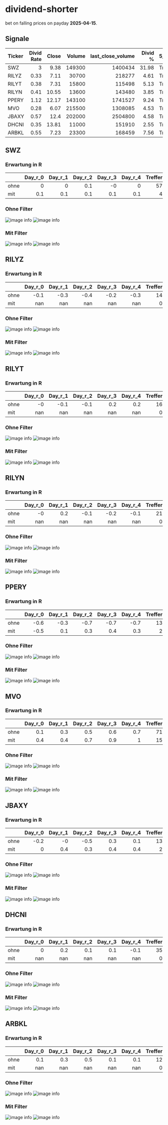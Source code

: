 # dividend-shorter

bet on falling prices on payday **2025-04-15**.

## Signale

| Ticker   |   Divid Rate |   Close |   Volume |   last_close_volume |   Divid % | 5_Days_pos   | above_SMA_50   |
|:---------|-------------:|--------:|---------:|--------------------:|----------:|:-------------|:---------------|
| SWZ      |         3    |    9.38 |   149300 |             1400434 |     31.98 | True         | True           |
| RILYZ    |         0.33 |    7.11 |    30700 |              218277 |      4.61 | True         | False          |
| RILYT    |         0.38 |    7.31 |    15800 |              115498 |      5.13 | True         | False          |
| RILYN    |         0.41 |   10.55 |    13600 |              143480 |      3.85 | True         | False          |
| PPERY    |         1.12 |   12.17 |   143100 |             1741527 |      9.24 | True         | True           |
| MVO      |         0.28 |    6.07 |   215500 |             1308085 |      4.53 | True         | True           |
| JBAXY    |         0.57 |   12.4  |   202000 |             2504800 |      4.58 | True         | False          |
| DHCNI    |         0.35 |   13.81 |    11000 |              151910 |      2.55 | True         | False          |
| ARBKL    |         0.55 |    7.23 |    23300 |              168459 |      7.56 | True         | False          |

## SWZ

### Erwartung in R
|      |   Day_r_0 |   Day_r_1 |   Day_r_2 |   Day_r_3 |   Day_r_4 |   Treffer |
|:-----|----------:|----------:|----------:|----------:|----------:|----------:|
| ohne |       0   |       0   |       0.1 |      -0   |       0   |        57 |
| mit  |       0.1 |       0.1 |       0.1 |       0.1 |       0.1 |         4 |

### Ohne Filter
![image info](./data/SWZ_box_all.png)
![image info](./data/SWZ_median_all.png)

### Mit Filter
![image info](./data/SWZ_box_filtered.png)
![image info](./data/SWZ_median_filtered.png)

## RILYZ

### Erwartung in R
|      |   Day_r_0 |   Day_r_1 |   Day_r_2 |   Day_r_3 |   Day_r_4 |   Treffer |
|:-----|----------:|----------:|----------:|----------:|----------:|----------:|
| ohne |      -0.1 |      -0.3 |      -0.4 |      -0.2 |      -0.3 |        14 |
| mit  |     nan   |     nan   |     nan   |     nan   |     nan   |         0 |

### Ohne Filter
![image info](./data/RILYZ_box_all.png)
![image info](./data/RILYZ_median_all.png)

### Mit Filter
![image info](./data/RILYZ_box_filtered.png)
![image info](./data/RILYZ_median_filtered.png)

## RILYT

### Erwartung in R
|      |   Day_r_0 |   Day_r_1 |   Day_r_2 |   Day_r_3 |   Day_r_4 |   Treffer |
|:-----|----------:|----------:|----------:|----------:|----------:|----------:|
| ohne |        -0 |      -0.1 |      -0.1 |       0.2 |       0.2 |        16 |
| mit  |       nan |     nan   |     nan   |     nan   |     nan   |         0 |

### Ohne Filter
![image info](./data/RILYT_box_all.png)
![image info](./data/RILYT_median_all.png)

### Mit Filter
![image info](./data/RILYT_box_filtered.png)
![image info](./data/RILYT_median_filtered.png)

## RILYN

### Erwartung in R
|      |   Day_r_0 |   Day_r_1 |   Day_r_2 |   Day_r_3 |   Day_r_4 |   Treffer |
|:-----|----------:|----------:|----------:|----------:|----------:|----------:|
| ohne |        -0 |       0.2 |      -0.1 |      -0.2 |      -0.1 |        21 |
| mit  |       nan |     nan   |     nan   |     nan   |     nan   |         0 |

### Ohne Filter
![image info](./data/RILYN_box_all.png)
![image info](./data/RILYN_median_all.png)

### Mit Filter
![image info](./data/RILYN_box_filtered.png)
![image info](./data/RILYN_median_filtered.png)

## PPERY

### Erwartung in R
|      |   Day_r_0 |   Day_r_1 |   Day_r_2 |   Day_r_3 |   Day_r_4 |   Treffer |
|:-----|----------:|----------:|----------:|----------:|----------:|----------:|
| ohne |      -0.6 |      -0.3 |      -0.7 |      -0.7 |      -0.7 |        13 |
| mit  |      -0.5 |       0.1 |       0.3 |       0.4 |       0.3 |         2 |

### Ohne Filter
![image info](./data/PPERY_box_all.png)
![image info](./data/PPERY_median_all.png)

### Mit Filter
![image info](./data/PPERY_box_filtered.png)
![image info](./data/PPERY_median_filtered.png)

## MVO

### Erwartung in R
|      |   Day_r_0 |   Day_r_1 |   Day_r_2 |   Day_r_3 |   Day_r_4 |   Treffer |
|:-----|----------:|----------:|----------:|----------:|----------:|----------:|
| ohne |       0.1 |       0.3 |       0.5 |       0.6 |       0.7 |        71 |
| mit  |       0.4 |       0.4 |       0.7 |       0.9 |       1   |        15 |

### Ohne Filter
![image info](./data/MVO_box_all.png)
![image info](./data/MVO_median_all.png)

### Mit Filter
![image info](./data/MVO_box_filtered.png)
![image info](./data/MVO_median_filtered.png)

## JBAXY

### Erwartung in R
|      |   Day_r_0 |   Day_r_1 |   Day_r_2 |   Day_r_3 |   Day_r_4 |   Treffer |
|:-----|----------:|----------:|----------:|----------:|----------:|----------:|
| ohne |      -0.2 |      -0   |      -0.5 |       0.3 |       0.1 |        13 |
| mit  |       0   |       0.4 |       0.3 |       0.4 |       0.4 |         2 |

### Ohne Filter
![image info](./data/JBAXY_box_all.png)
![image info](./data/JBAXY_median_all.png)

### Mit Filter
![image info](./data/JBAXY_box_filtered.png)
![image info](./data/JBAXY_median_filtered.png)

## DHCNI

### Erwartung in R
|      |   Day_r_0 |   Day_r_1 |   Day_r_2 |   Day_r_3 |   Day_r_4 |   Treffer |
|:-----|----------:|----------:|----------:|----------:|----------:|----------:|
| ohne |         0 |       0.2 |       0.1 |       0.1 |      -0.1 |        35 |
| mit  |       nan |     nan   |     nan   |     nan   |     nan   |         0 |

### Ohne Filter
![image info](./data/DHCNI_box_all.png)
![image info](./data/DHCNI_median_all.png)

### Mit Filter
![image info](./data/DHCNI_box_filtered.png)
![image info](./data/DHCNI_median_filtered.png)

## ARBKL

### Erwartung in R
|      |   Day_r_0 |   Day_r_1 |   Day_r_2 |   Day_r_3 |   Day_r_4 |   Treffer |
|:-----|----------:|----------:|----------:|----------:|----------:|----------:|
| ohne |       0.1 |       0.3 |       0.5 |       0.1 |       0.1 |        12 |
| mit  |     nan   |     nan   |     nan   |     nan   |     nan   |         0 |

### Ohne Filter
![image info](./data/ARBKL_box_all.png)
![image info](./data/ARBKL_median_all.png)

### Mit Filter
![image info](./data/ARBKL_box_filtered.png)
![image info](./data/ARBKL_median_filtered.png)

